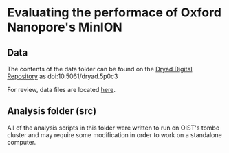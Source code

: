 # Evaluating the performace of Oxford Nanopore's MinION

## Data

The contents of the data folder can be found on the [Dryad Digital Repository](http://dx.doi.org/10.5061/dryad.5p0c3) as doi:10.5061/dryad.5p0c3

For review, data files are located [here](http://ecoevo.unit.oist.jp/lab/data/minion_data.tar.gz).

## Analysis folder (src)

All of the analysis scripts in this folder were written to run on OIST's tombo cluster and may require some modification in order to work on a standalone computer.
